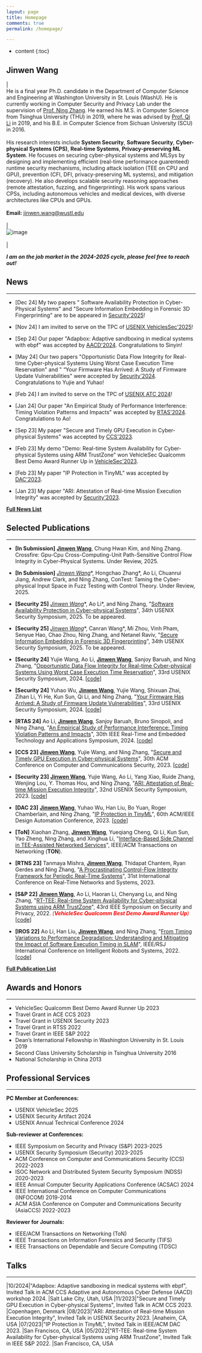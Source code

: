 ```yaml
---
layout: page
title: Homepage
comments: true
permalink: /homepage/

---
```


* content
{:toc}

 
## **Jinwen Wang**
 
|<br> He is a final year Ph.D. candidate in the Department of Computer Science and Engineering at Washington University in St. Louis (WashU). He is currently working in Computer Security and Privacy Lab under the supervision of [Prof. Ning Zhang](https://cybersecurity.seas.wustl.edu/ning/index.html). He earned his M.S. in Computer Science from Tsinghua University (THU) in 2019, where he was advised by [Prof. Qi Li](https://sites.google.com/site/qili2012/) in 2019, and his B.E. in Computer Science from Sichuan University (SCU) in 2016. <br><br>His research interests include **System Security**, **Software Security**, **Cyber-physical Systems (CPS)**, **Real-time Systems**,  **Privacy-preserving ML System**. He focuses on securing cyber-physical systems and MLSys by designing and implementing efficient (real-time performance guarenteed) runtime security mechanisms, including attack isolation (TEE on CPU and GPU), prevention (CFI, DFI, privacy-preserving ML systems), and mitigation (recovery). He also develops scalable security reasoning approaches (remote attestation, fuzzing, and fingerprinting). His work spans various CPSs, including autonomous vehicles and medical devices, with diverse architectures like CPUs and GPUs.<br><br>  **Email:** <jinwen.wang@wustl.edu>  <br> <br> | <br> ![image](../images/jinwen.jpg) <br> <br> |






***I am on the job market in the 2024-2025 cycle, please feel free to reach out!*** 


## News

---
* [Dec 24] My two papers " Software Availability Protection in Cyber-Physical Systems" and "Secure Information Embedding in Forensic 3D Fingerprinting" are to be appeared in  [Security'2025](https://www.usenix.org/conference/usenixsecurity25)!

* [Nov 24] I am invited to serve on the TPC of [USENIX VehiclesSec'2025](https://www.usenix.org/conference/vehiclesec25)!

* [Sep 24] Our paper "Adapbox: Adaptive sandboxing in medical systems with ebpf" was accepted by [AACD'2024](https://aacd24.github.io). Congratulations to Sinyin!

* [May 24] Our two papers "Opportunistic Data Flow Integrity for Real-time Cyber-physical Systems Using Worst Case Execution Time Reservation" and " “Your Firmware Has Arrived: A Study of Firmware Update Vulnerabilities" were accepted by [Security'2024](https://www.usenix.org/conference/usenixsecurity24). Congratulations to Yujie and Yuhao!

* [Feb 24] I am invited to serve on the TPC of [USENIX ATC 2024](https://www.usenix.org/conference/atc24)!

* [Jan 24] Our paper "An Empirical Study of Performance Interference: Timing Violation Patterns and Impacts" was accepted by [RTAS'2024](https://2024.rtas.org). Congratulations to Ao!

* [Sep 23] My paper "Secure and Timely GPU Execution in Cyber-physical Systems" was accepted by [CCS'2023](https://www.sigsac.org/ccs/CCS2023/). 

* [Feb 23] My demo "Demo: Real-time System Availability for Cyber-physical Systems using ARM TrustZone" won VehicleSec Qualcomm Best Demo Award Runner Up in [VehicleSec'2023](https://www.ndss-symposium.org/ndss2023/co-located-events/vehiclesec/).

* [Feb 23] My paper "IP Protection in TinyML" was accepted by [DAC'2023](https://www.dac.com/About/Conference-Archive/60th-DAC-2023).

* [Jan 23] My paper "ARI: Attestation of Real-time Mission Execution Integrity" was accepted by [Security'2023](https://www.usenix.org/conference/usenixsecurity23). 

[**Full News List**](https://j1nwenwang.github.io/news/)
<!-- [**Full News List**](../news/) -->

## Selected Publications
---
* **[In Submission]** **<u>Jinwen Wang</u>**, Chung Hwan Kim, and Ning Zhang. Crossfire: Gpu-Cpu Cross-Computing-Unit Path-Sensitive Control Flow Integrity in Cyber-Physical Systems. Under Review, 2025.

* **[In Submission]** **<u>Jinwen Wang*</u>**, Hongchao Zhang*, Ao Li, Chuanrui Jiang, Andrew Clark, and Ning Zhang, ConTest: Taming the Cyber-physical Input Space in Fuzz Testing with Control Theory. Under Review, 2025.

* **[Security 25]** **<u>Jinwen Wang*</u>**, Ao Li*, and Ning Zhang, "[Software Availability Protection in Cyber-physical Systems](https://j1nwenwang.github.io)", 34th USENIX Security Symposium, 2025. To be appeared.

* **[Security 25]** **<u>Jinwen Wang*</u>**, Canran Wang*, Mi Zhou, Vinh Pham, Senyue Hao, Chao Zhou, Ning Zhang, and Netanel Raviv, "[Secure Information Embedding in Forensic 3D Fingerprinting](https://arxiv.org/pdf/2403.04918)", 34th USENIX Security Symposium, 2025. To be appeared.

* **[Security 24]** Yujie Wang, Ao Li, **<u>Jinwen Wang</u>**, Sanjoy Baruah, and Ning Zhang, "[Opportunistic Data Flow Integrity for Real-time Cyber-physical Systems Using Worst Case Execution Time Reservation](https://www.usenix.org/system/files/sec23winter-prepub-485-wang-yujie.pdf)", 33rd USENIX Security Symposium, 2024. [[code](https://github.com/WUSTL-CSPL/OP-DFI)]

* **[Security 24]** Yuhao Wu, **<u>Jinwen Wang</u>**, Yujie Wang, Shixuan Zhai, Zihan Li, Yi He, Kun Sun, Qi Li, and Ning Zhang, "[Your Firmware Has Arrived: A Study of Firmware Update Vulnerabilities](https://www.usenix.org/system/files/usenixsecurity24-wu-yuhao.pdf)", 33rd USENIX Security Symposium, 2024. [[code](https://github.com/WUSTL-CSPL/ChkUp)]

* **[RTAS 24]** Ao Li, **<u>Jinwen Wang</u>**, Sanjoy Baruah, Bruno Sinopoli, and Ning Zhang, "[An Empirical Study of Performance Interference: Timing Violation Patterns and Impacts](https://cybersecurity.seas.wustl.edu/paper/rtas24_timetrap.pdf)", 30th IEEE Real-Time and Embedded Technology and Applications Symposium, 2024. [[code](https://github.com/WUSTL-CSPL/TimeTrap)]

* **[CCS 23]** **<u>Jinwen Wang</u>**, Yujie Wang, and Ning Zhang, "[Secure and Timely GPU Execution in Cyber-physical Systems](https://dl.acm.org/doi/pdf/10.1145/3576915.3623197)", 30th ACM Conference on Computer and Communications Security, 2023. [[code](https://j1nwenwang.github.io/)]

* **[Security 23]** **<u>Jinwen Wang</u>**, Yujie Wang, Ao Li, Yang Xiao, Ruide Zhang, Wenjing Lou, Y. Thomas Hou, and Ning Zhang, "[ARI: Attestation of Real-time Mission Execution Integrity](https://www.usenix.org/system/files/usenixsecurity23-wang-jinwen.pdf)", 32nd USENIX Security Symposium, 2023. [[code](https://github.com/WUSTL-CSPL/ARI)]

* **[DAC 23]** **<u>Jinwen Wang</u>**, Yuhao Wu, Han Liu, Bo Yuan, Roger Chamberlain, and Ning Zhang, "[IP Protection in TinyML](https://cybersecurity.seas.wustl.edu/paper/wang2023ip.pdf)", 60th ACM/IEEE Design Automation Conference, 2023. [[code](https://github.com/WUSTL-CSPL/TinyML)]

* **[ToN]** Xiaohan Zhang, **<u>Jinwen Wang</u>**, Yueqiang Cheng, Qi Li, Kun Sun, Yao Zheng, Ning Zhang, and Xinghua Li, "[Interface-Based Side Channel in TEE-Assisted Networked Services](https://ieeexplore.ieee.org/abstract/document/10184979)", IEEE/ACM Transactions on Networking (**TON**).

* **[RTNS 23]** Tanmaya Mishra, **<u>Jinwen Wang</u>**, Thidapat Chantem, Ryan Gerdes and Ning Zhang, "[A Procrastinating Control-Flow Integrity Framework for Periodic Real-Time Systems](https://dl.acm.org/doi/pdf/10.1145/3575757.3575762)", 31st International Conference on Real-Time Networks and Systems, 2023.

* **[S&P 22]** **<u>Jinwen Wang</u>**, Ao Li, Haoran Li, Chenyang Lu, and Ning Zhang, "[RT-TEE: Real-time System Availability for Cyber-physical Systems using ARM TrustZone](https://par.nsf.gov/servlets/purl/10373878)", 43rd IEEE Symposium on Security and Privacy, 2022. <span style="color: red;">*(**VehicleSec Qualcomm Best Demo Award Runner Up**)*</span>  [[code](https://github.com/WUSTL-CSPL/RT-TEE)]

* **[IROS 22]** Ao Li, Han Liu, **<u>Jinwen Wang</u>**, and Ning Zhang, "[From Timing Variations to Performance Degradation: Understanding and Mitigating the Impact of Software Execution Timing in SLAM](https://cybersecurity.seas.wustl.edu/paper/ao-iros22.pdf)", IEEE/RSJ International Conference on Intelligent Robots and Systems, 2022.[[code](https://github.com/WUSTL-CSPL/Timing-Adaptive-SLAM)]


[**Full Publication List**](https://j1nwenwang.github.io/publication/)


## Awards and Honors

---
*   VehicleSec Qualcomm Best Demo Award Runner Up 2023
*   Travel Grant in ACE CCS 2023
*   Travel Grant in USENIX Security 2023
*   Travel Grant in RTSS 2022
*   Travel Grant in IEEE S&P 2022
*   Dean’s International Fellowship in Washington University in St. Louis 2019
*   Second Class University Scholarship in Tsinghua University 2016
*   National Scholarship in China 2013


## Professional Services

---
**PC Member at Conferences:**
* USENIX VehicleSec 2025
* USENIX Security Artifact 2024
* USENIX Annual Technical Conference 2024

**Sub-reviewer at Conferences:**
* IEEE Symposium on Security and Privacy (S&P) 2023-2025
* USENIX Security Symposium (Security) 2023-2025
* ACM Conference on Computer and Communications Security (CCS) 2022-2023
* ISOC Network and Distributed System Security Symposium (NDSS) 2020-2023
* IEEE Annual Computer Security Applications Conference (ACSAC) 2024
* IEEE International Conference on Computer Communications (INFOCOM) 2019-2014
* ACM ASIA Conference on Computer and Communications Security (AsiaCCS) 2022-2023

**Reviewer for Journals:**
* IEEE/ACM Transactions on Networking (ToN)
* IEEE Transactions on Information Forensics and Security (TIFS)
* IEEE Transactions on Dependable and Secure Computing (TDSC)


## Talks

---

|10/2024|"Adapbox: Adaptive sandboxing in medical systems with ebpf", Invited Talk in ACM CCS Adaptive and Autonomous Cyber Defense (AACD) workshop 2024. |Salt Lake City, Utah, USA
|11/2023|"Secure and Timely GPU Execution in Cyber-physical Systems", Invited Talk in ACM CCS 2023. |Copenhagen, Denmark
|08/2023|"ARI: Attestation of Real-time Mission Execution Integrity", Invited Talk in USENIX Security 2023. |Anaheim, CA, USA
|07/2023|"IP Protection in TinyML", Invited Talk in IEEE/ACM DAC 2023. |San Francisco, CA, USA
|05/2022|"RT-TEE: Real-time System Availability for Cyber-physical Systems using ARM TrustZone", Invited Talk in IEEE S&P 2022. |San Francisco, CA, USA
